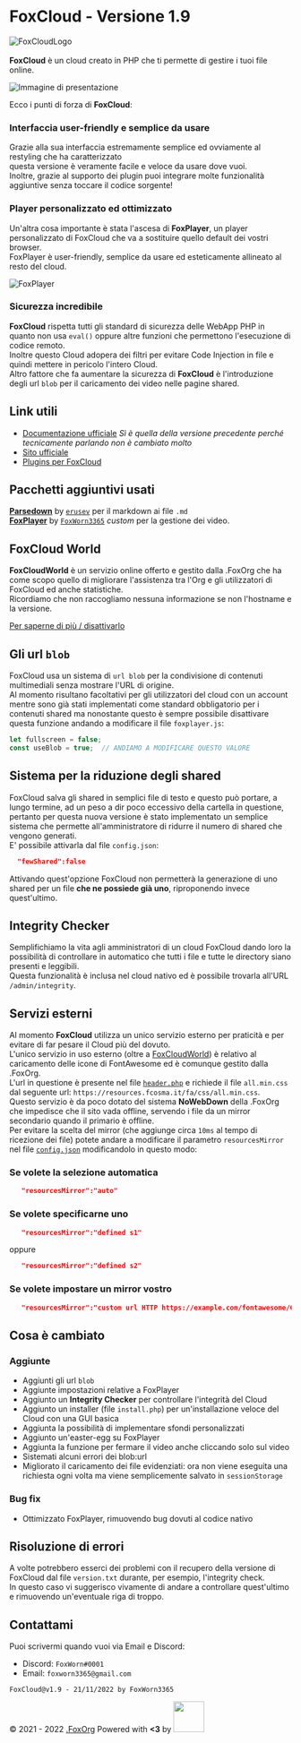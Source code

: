 # FoxCloud - Versione 1.9
![FoxCloudLogo](https://resources.fcosma.it/foxcloud/logo.png)<br><br>
**FoxCloud** è un cloud creato in PHP che ti permette di gestire i tuoi file online.<br>

![Immagine di presentazione](https://i.imgur.com/IjGXDWS.png)

Ecco i punti di forza di **FoxCloud**:

### Interfaccia user-friendly e semplice da usare
Grazie alla sua interfaccia estremamente semplice ed ovviamente al restyling che ha caratterizzato<br>questa versione è veramente facile e veloce da usare dove vuoi.<br>
Inoltre, grazie al supporto dei plugin puoi integrare molte funzionalità aggiuntive senza toccare il codice sorgente!<br>

### Player personalizzato ed ottimizzato
Un'altra cosa importante è stata l'ascesa di **FoxPlayer**, un player personalizzato di FoxCloud che va a sostituire quello default dei vostri browser.<br>
FoxPlayer è user-friendly, semplice da usare ed esteticamente allineato al resto del cloud.

![FoxPlayer](https://i.imgur.com/ydDC2IH.png)

### Sicurezza incredibile
**FoxCloud** rispetta tutti gli standard di sicurezza delle WebApp PHP in quanto non usa `eval()` oppure altre funzioni che permettono l'esecuzione di codice remoto.<br>
Inoltre questo Cloud adopera dei filtri per evitare Code Injection in file e quindi mettere in pericolo l'intero Cloud.<br>
Altro fattore che fa aumentare la sicurezza di **FoxCloud** è l'introduzione degli url `blob` per il caricamento dei video nelle pagine shared.<br>

## Link utili
-  [Documentazione ufficiale](https://github.com/FoxWorn3365/Cloud/wiki/v1.7)   *Sì è quella della versione precedente perché tecnicamente parlando non è cambiato molto*
-  [Sito ufficiale](https://foxcloud.fcosma.it/)
-  [Plugins per FoxCloud](https://github.com/FoxWorn3365/Cloud/blob/v1.9/plugins.md)

## Pacchetti aggiuntivi usati
[**Parsedown**](https://github.com/erusev/parsedown) by [`erusev`](https://github.com/erusev) per il markdown ai file `.md`<br>
[**FoxPlayer**](https://github.com/FoxWorn3365/FoxPlayer) by [`FoxWorn3365`](https://github.com/FoxWorn3365) *custom* per la gestione dei video.

## FoxCloud World
**FoxCloudWorld** è un servizio online offerto e gestito dalla .FoxOrg che ha come scopo quello di migliorare l'assistenza tra l'Org e gli utilizzatori di FoxCloud ed anche statistiche.<br>
Ricordiamo che non raccogliamo nessuna informazione se non l'hostname e la versione.<br>

[Per saperne di più / disattivarlo](https://github.com/FoxWorn3365/Cloud/blob/v1.9/protected/config/FoxCloudWorld_INFO.md)

## Gli url `blob`
FoxCloud usa un sistema di `url blob` per la condivisione di contenuti multimediali senza mostrare l'URL di origine.<br>
Al momento risultano facoltativi per gli utilizzatori del cloud con un account mentre sono già stati implementati come standard obbligatorio per i contenuti shared ma nonostante questo è sempre possibile disattivare questa funzione andando a modificare il file `foxplayer.js`:
```js
let fullscreen = false;
const useBlob = true;  // ANDIAMO A MODIFICARE QUESTO VALORE
```

## Sistema per la riduzione degli shared
FoxCloud salva gli shared in semplici file di testo e questo può portare, a lungo termine, ad un peso a dir poco eccessivo della cartella in questione, pertanto per questa nuova versione è stato implementato un semplice sistema che permette all'amministratore di ridurre il numero di shared che vengono generati.<br>
E' possibile attivarla dal file `config.json`:
```json
  "fewShared":false
```
Attivando quest'opzione FoxCloud non permetterà la generazione di uno shared per un file **che ne possiede già uno**, riproponendo invece quest'ultimo.<br>

## Integrity Checker
Semplifichiamo la vita agli amministratori di un cloud FoxCloud dando loro la possibilità di controllare in automatico che tutti i file e tutte le directory siano presenti e leggibili.<br>
Questa funzionalità è inclusa nel cloud nativo ed è possibile trovarla all'URL `/admin/integrity`.

## Servizi esterni
Al momento **FoxCloud** utilizza un unico servizio esterno per praticità e per evitare di far pesare il Cloud più del dovuto.<br>
L'unico servizio in uso esterno (oltre a [FoxCloudWorld](#FoxCloud-World)) è relativo al caricamento delle icone di FontAwesome ed è comunque gestito dalla .FoxOrg.<br>
L'url in questione è presente nel file [`header.php`](https://github.com/FoxWorn3365/Cloud/blob/v1.9/protected/components/header.php) e richiede il file `all.min.css` dal seguente url:
`https://resources.fcosma.it/fa/css/all.min.css`.<br>
Questo servizio è da poco dotato del sistema **NoWebDown** della .FoxOrg che impedisce che il sito vada offline, servendo i file da un mirror secondario quando il primario è offline.<br>
Per evitare la scelta del mirror (che aggiunge circa `10ms` al tempo di ricezione dei file) potete andare a modificare il parametro `resourcesMirror` nel file [`config.json`](https://github.com/FoxWorn3365/Cloud/blob/v1.9/protected/config/config.json) modificandolo in questo modo:<br>
### Se volete la selezione automatica
```json
   "resourcesMirror":"auto"
```
### Se volete specificarne uno
```json
   "resourcesMirror":"defined s1"
```
oppure
```json
   "resourcesMirror":"defined s2"
```
### Se volete impostare un mirror vostro
```json
   "resourcesMirror":"custom url HTTP https://example.com/fontawesome/6/css/all.min.css"
```
## Cosa è cambiato
### Aggiunte
- Aggiunti gli url `blob`
- Aggiunte impostazioni relative a FoxPlayer
- Aggiunto un **Integrity Checker** per controllare l'integrità del Cloud
- Aggiunto un installer (file `install.php`) per un'installazione veloce del Cloud con una GUI basica
- Aggiunta la possibilità di implementare sfondi personalizzati
- Aggiunto un'easter-egg su FoxPlayer
- Aggiunta la funzione per fermare il video anche cliccando solo sul video
- Sistemati alcuni errori dei blob:url
- Migliorato il caricamento dei file evidenziati: ora non viene eseguita una richiesta ogni volta ma viene semplicemente salvato in `sessionStorage`
### Bug fix
- Ottimizzato FoxPlayer, rimuovendo bug dovuti al codice nativo

## Risoluzione di errori
A volte potrebbero esserci dei problemi con il recupero della versione di FoxCloud dal file `version.txt` durante, per esempio, l'integrity check.<br>
In questo caso vi suggerisco vivamente di andare a controllare quest'ultimo e rimuovendo un'eventuale riga di troppo.

## Contattami
Puoi scrivermi quando vuoi via Email e Discord:
- Discord: `FoxWorn#0001`
- Email: `foxworn3365@gmail.com`


`FoxCloud@v1.9 - 21/11/2022 by FoxWorn3365`

&copy; 2021 - 2022 [.FoxOrg](https://foxorg.fcosma.it/)
Powered with **<3** by [<img src='https://resources.fcosma.it/foxorg/logo.png?s3' height='55px'>](https://foxorg.it)
